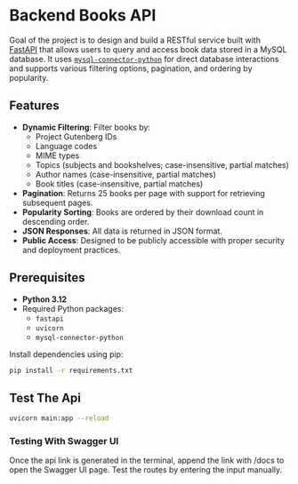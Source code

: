 # Backend Books API

Goal of the project is to design and build a RESTful service built with [FastAPI](https://fastapi.tiangolo.com/) that allows users to query and access book data stored in a MySQL database. It uses [`mysql-connector-python`](https://pypi.org/project/mysql-connector-python/) for direct database interactions and supports various filtering options, pagination, and ordering by popularity.

## Features

- **Dynamic Filtering**: Filter books by:
  - Project Gutenberg IDs
  - Language codes
  - MIME types
  - Topics (subjects and bookshelves; case-insensitive, partial matches)
  - Author names (case-insensitive, partial matches)
  - Book titles (case-insensitive, partial matches)
- **Pagination**: Returns 25 books per page with support for retrieving subsequent pages.
- **Popularity Sorting**: Books are ordered by their download count in descending order.
- **JSON Responses**: All data is returned in JSON format.
- **Public Access**: Designed to be publicly accessible with proper security and deployment practices.


## Prerequisites

- **Python 3.12**
- Required Python packages:
  - `fastapi`
  - `uvicorn`
  - `mysql-connector-python`

Install dependencies using pip:

```bash
pip install -r requirements.txt
```

## Test The Api
```bash
uvicorn main:app --reload
```
### Testing With Swagger UI

Once the api link is generated in the terminal, append the link with /docs to open the Swagger UI page.
Test the routes by entering the input manually.



